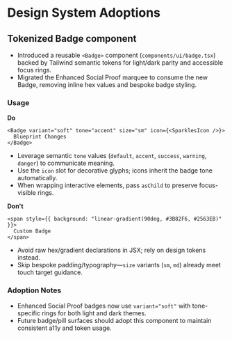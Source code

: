 # Design System Adoptions

## Tokenized Badge component

- Introduced a reusable `<Badge>` component (`components/ui/badge.tsx`) backed by Tailwind semantic tokens for light/dark parity and accessible focus rings.
- Migrated the Enhanced Social Proof marquee to consume the new Badge, removing inline hex values and bespoke badge styling.

### Usage

**Do**

```tsx
<Badge variant="soft" tone="accent" size="sm" icon={<SparklesIcon />}>
  Blueprint Changes
</Badge>
```

- Leverage semantic `tone` values (`default`, `accent`, `success`, `warning`, `danger`) to communicate meaning.
- Use the `icon` slot for decorative glyphs; icons inherit the badge tone automatically.
- When wrapping interactive elements, pass `asChild` to preserve focus-visible rings.

**Don't**

```tsx
<span style={{ background: "linear-gradient(90deg, #3B82F6, #2563EB)" }}>
  Custom Badge
</span>
```

- Avoid raw hex/gradient declarations in JSX; rely on design tokens instead.
- Skip bespoke padding/typography—`size` variants (`sm`, `md`) already meet touch target guidance.

### Adoption Notes

- Enhanced Social Proof badges now use `variant="soft"` with tone-specific rings for both light and dark themes.
- Future badge/pill surfaces should adopt this component to maintain consistent a11y and token usage.
